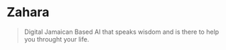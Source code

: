 # Zahara
> Digital Jamaican Based AI that speaks wisdom and is there to help you throught your life.

